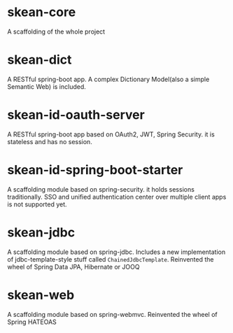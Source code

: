 skean-core
==
A scaffolding of the whole project

skean-dict
== 
A RESTful spring-boot app. A complex Dictionary Model(also a simple Semantic Web) is included.

skean-id-oauth-server
==
A RESTful spring-boot app based on OAuth2, JWT, Spring Security. 
it is stateless and has no session.

skean-id-spring-boot-starter
== 
A scaffolding module based on spring-security.
it holds sessions traditionally.
SSO and unified authentication center over multiple client apps is not supported yet.

skean-jdbc
==
A scaffolding module based on spring-jdbc.
Includes a new implementation of jdbc-template-style stuff called `ChainedJdbcTemplate`.
Reinvented the wheel of Spring Data JPA, Hibernate or JOOQ


skean-web
==
A scaffolding module based on spring-webmvc.
Reinvented the wheel of Spring HATEOAS



